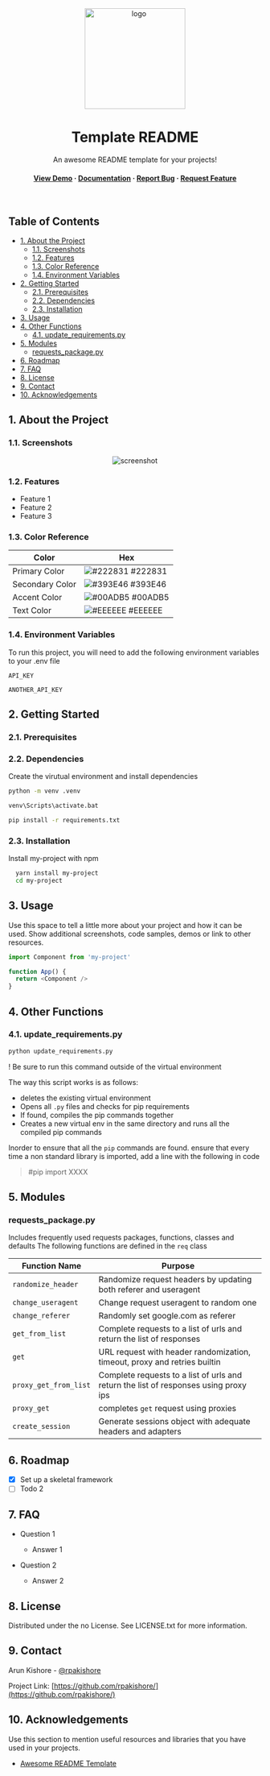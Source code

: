 <!--- Heading --->
<div align="center">
  <img src="assets/logo.png" alt="logo" width="200" height="auto" />
  <h1>Template README</h1>
  <p>
    An awesome README template for your projects! 
  </p>
<h4>
    <a href="https://github.com/Louis3797/awesome-readme-template/">View Demo</a>
  <span> · </span>
    <a href="https://github.com/Louis3797/awesome-readme-template">Documentation</a>
  <span> · </span>
    <a href="https://github.com/Louis3797/awesome-readme-template/issues/">Report Bug</a>
  <span> · </span>
    <a href="https://github.com/Louis3797/awesome-readme-template/issues/">Request Feature</a>
  </h4>
</div>
<br />

<!-- Table of Contents -->
<h2>Table of Contents</h2>

- [1. About the Project](#1-about-the-project)
  - [1.1. Screenshots](#11-screenshots)
  - [1.2. Features](#12-features)
  - [1.3. Color Reference](#13-color-reference)
  - [1.4. Environment Variables](#14-environment-variables)
- [2. Getting Started](#2-getting-started)
  - [2.1. Prerequisites](#21-prerequisites)
  - [2.2. Dependencies](#22-dependencies)
  - [2.3. Installation](#23-installation)
- [3. Usage](#3-usage)
- [4. Other Functions](#4-other-functions)
  - [4.1. update_requirements.py](#41-update_requirementspy)
- [5. Modules](#5-modules)
  - [requests_package.py](#requests_packagepy)
- [6. Roadmap](#6-roadmap)
- [7. FAQ](#7-faq)
- [8. License](#8-license)
- [9. Contact](#9-contact)
- [10. Acknowledgements](#10-acknowledgements)

<!-- About the Project -->
## 1. About the Project
<!-- Screenshots -->
### 1.1. Screenshots

<div align="center"> 
  <img src="https://placehold.co/600x400?text=Your+Screenshot+here" alt="screenshot" />
</div>

<!-- Features -->
### 1.2. Features

- Feature 1
- Feature 2
- Feature 3

<!-- Color Reference -->
### 1.3. Color Reference

| Color             | Hex                                                                |
| ----------------- | ------------------------------------------------------------------ |
| Primary Color | ![#222831](https://via.placeholder.com/10/222831?text=+) #222831 |
| Secondary Color | ![#393E46](https://via.placeholder.com/10/393E46?text=+) #393E46 |
| Accent Color | ![#00ADB5](https://via.placeholder.com/10/00ADB5?text=+) #00ADB5 |
| Text Color | ![#EEEEEE](https://via.placeholder.com/10/EEEEEE?text=+) #EEEEEE |

<!-- Env Variables -->
### 1.4. Environment Variables

To run this project, you will need to add the following environment variables to your .env file

`API_KEY`

`ANOTHER_API_KEY`

<!-- Getting Started -->
## 2. Getting Started

<!-- Prerequisites -->
### 2.1. Prerequisites

### 2.2. Dependencies
Create the virutual environment and install dependencies

```bash
python -m venv .venv

venv\Scripts\activate.bat

pip install -r requirements.txt
```

<!-- Installation -->
### 2.3. Installation

Install my-project with npm

```bash
  yarn install my-project
  cd my-project
```
<!-- Usage -->
## 3. Usage

Use this space to tell a little more about your project and how it can be used. Show additional screenshots, code samples, demos or link to other resources.


```javascript
import Component from 'my-project'

function App() {
  return <Component />
}
```
## 4. Other Functions
### 4.1. update_requirements.py
```bash
python update_requirements.py
```
! Be sure to run this command outside of the virtual environment

The way this script works is as follows:
- deletes the existing virtual environment
- Opens all `.py` files and checks for pip requirements
- If found, compiles the pip commands together
- Creates a new virtual env in the same directory and runs all the compiled pip commands

Inorder to ensure that all the `pip` commands are found. ensure that every time a non standard library is imported, add a line with the following in code
> #pip import XXXX

## 5. Modules
### requests_package.py
Includes frequently used requests packages, functions, classes and defaults
The following functions are defined in the `req` class 

|Function Name| Purpose|
|-------------|--------|
|`randomize_header`|Randomize request headers by updating both referer and useragent|
|`change_useragent`|Change request useragent to random one|
|`change_referer`|Randomly set google.com as referer|
|`get_from_list`|Complete requests to a list of urls and return the list of responses|
|`get`|URL request with header randomization, timeout, proxy and retries builtin|
|`proxy_get_from_list`|Complete requests to a list of urls and return the list of responses using proxy ips|
|`proxy_get`|completes `get` request using proxies|
|`create_session`|Generate sessions object with adequate headers and adapters|



<!-- Roadmap -->
## 6. Roadmap

* [x] Set up a skeletal framework
* [ ] Todo 2

<!-- FAQ -->
## 7. FAQ
- Question 1
  + Answer 1

- Question 2
  + Answer 2

<!-- License -->
## 8. License
Distributed under the no License. See LICENSE.txt for more information.

<!-- Contact -->
## 9. Contact

Arun Kishore - [@rpakishore](mailto:rpakishore@gmail.com)

Project Link: [https://github.com/rpakishore/](https://github.com/rpakishore/)


<!-- Acknowledgments -->
## 10. Acknowledgements

Use this section to mention useful resources and libraries that you have used in your projects.

 - [Awesome README Template](https://github.com/Louis3797/awesome-readme-template/blob/main/README-WITHOUT-EMOJI.md)